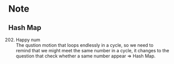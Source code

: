 # Note

## Hash Map

202. Happy num  
     The qustion motion that loops endlessly in a cycle, so we need to remind that we might meet the same number in a cycle, it changes to the question that check whether a same number appear => Hash Map.
     
